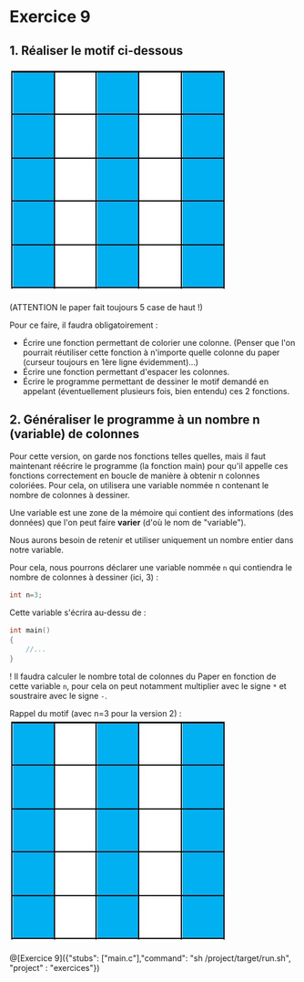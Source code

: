 # Exercice 9

## 1. Réaliser le motif ci-dessous

![motif](img/ex8.JPG)

(ATTENTION le paper fait toujours 5 case de haut !)

Pour ce faire, il faudra obligatoirement :
+ Écrire une fonction permettant de colorier une colonne. (Penser que l'on pourrait réutiliser cette fonction à n'importe quelle colonne du paper (curseur toujours en 1ère ligne évidemment)...)
+ Écrire une fonction permettant d'espacer les colonnes.
+ Écrire le programme permettant de dessiner le motif demandé en appelant (éventuellement plusieurs fois, bien entendu) ces 2 fonctions.

## 2. Généraliser le programme à un nombre n (variable) de colonnes

Pour cette version, on garde nos fonctions telles quelles, mais il faut maintenant réécrire le programme (la fonction main) pour qu'il appelle ces fonctions correctement en boucle de manière à obtenir n colonnes coloriées. Pour cela, on utilisera une variable nommée n contenant le nombre de colonnes à dessiner.

Une variable est une zone de la mémoire qui contient des informations (des données) que l'on peut faire **varier** (d'où le nom de "variable").

Nous aurons besoin de retenir et utiliser uniquement un nombre entier dans notre variable.

Pour cela, nous pourrons déclarer une variable nommée `n` qui contiendra le nombre de colonnes à dessiner (ici, 3) :
```C
int n=3;
```

Cette variable s'écrira au-dessu de :
```C
int main()
{
    //...
}
```

! Il faudra calculer le nombre total de colonnes du Paper en fonction de cette variable `n`, pour cela on peut notamment multiplier avec le signe `*` et soustraire avec le signe `-`.

Rappel du motif (avec n=3 pour la version 2) :
![motif](img/ex8.JPG)

@[Exercice 9]({"stubs": ["main.c"],"command": "sh /project/target/run.sh", "project" : "exercices"})
